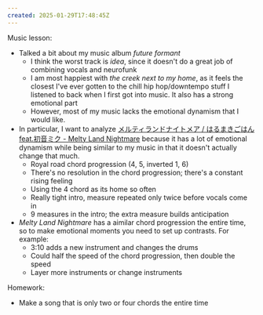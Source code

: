 ```yaml
---
created: 2025-01-29T17:48:45Z
---
```


Music lesson:
- Talked a bit about my music album _future formant_
	- I think the worst track is _idea_, since it doesn't do a great job of combining vocals and neurofunk
	- I am most happiest with _the creek next to my home_, as it feels the closest I've ever gotten to the chill hip hop/downtempo stuff I listened to back when I first got into music. It also has a strong emotional part
	- However, most of my music lacks the emotional dynamism that I would like.
- In particular, I want to analyze [メルティランドナイトメア / はるまきごはん feat.初音ミク - Melty Land Nightmare](https://www.youtube.com/watch?v=ZEy36W1xX8c) because it has a lot of emotional dynamism while being similar to my music in that it doesn't actually change that much.
	- Royal road chord progression (4, 5, inverted 1, 6)
	- There's no resolution in the chord progression; there's a constant rising feeling
	- Using the 4 chord as its home so often
	- Really tight intro, measure repeated only twice before vocals come in
	- 9 measures in the intro; the extra measure builds anticipation
- _Melty Land Nightmare_ has a aimilar chord progression the entire time, so to make emotional moments you need to set up contrasts. For example:
	- 3:10 adds a new instrument and changes the drums
	- Could half the speed of the chord progression, then double the speed
	- Layer more instruments or change instruments

Homework:
- Make a song that is only two or four chords the entire time
